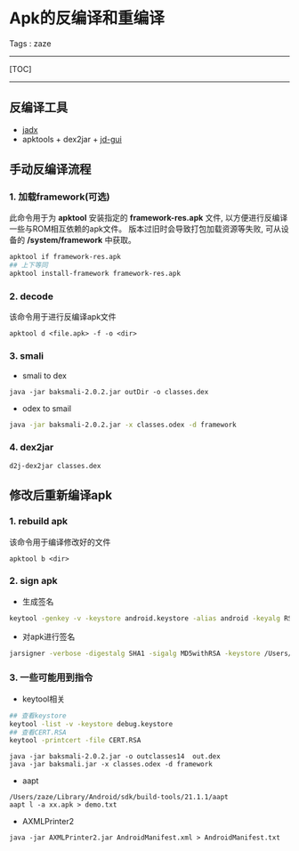 # Apk的反编译和重编译

Tags : zaze

---

[TOC]

---

## 反编译工具

- [jadx](https://github.com/skylot/jadx)
- apktools + dex2jar + [jd-gui](https://github.com/java-decompiler/jd-gui) 

## 手动反编译流程

### 1. 加载framework(可选)
此命令用于为 **apktool** 安装指定的 **framework-res.apk** 文件, 以方便进行反编译一些与ROM相互依赖的apk文件。
版本过旧时会导致打包加载资源等失败, 可从设备的 **/system/framework** 中获取。

```bash
apktool if framework-res.apk
## 上下等同
apktool install-framework framework-res.apk
```

### 2. decode
该命令用于进行反编译apk文件

```
apktool d <file.apk> -f -o <dir>
```

### 3. smali

- smali to dex
```
java -jar baksmali-2.0.2.jar outDir -o classes.dex
```

- odex to smail
```bash
java -jar baksmali-2.0.2.jar -x classes.odex -d framework
```

### 4. dex2jar

```
d2j-dex2jar classes.dex
```

## 修改后重新编译apk


### 1. rebuild apk
该命令用于编译修改好的文件
```
apktool b <dir>
```

### 2. sign apk

- 生成签名

```bash
keytool -genkey -v -keystore android.keystore -alias android -keyalg RSA -validity 20000 -keystore /Users/zaze/android_demo.keystore
```

- 对apk进行签名

```bash
jarsigner -verbose -digestalg SHA1 -sigalg MD5withRSA -keystore /Users/zaze/android_demo.keystore -storepass 123456 -signedjar your_signed.apk source_unsign.apk android
```

### 3. 一些可能用到指令

- keytool相关

```bash
## 查看keystore
keytool -list -v -keystore debug.keystore
## 查看CERT.RSA
keytool -printcert -file CERT.RSA
```

```
java -jar baksmali-2.0.2.jar -o outclasses14  out.dex
java -jar baksmali.jar -x classes.odex -d framework
```
- aapt

```
/Users/zaze/Library/Android/sdk/build-tools/21.1.1/aapt
aapt l -a xx.apk > demo.txt
```

- AXMLPrinter2

```
java -jar AXMLPrinter2.jar AndroidManifest.xml > AndroidManifest.txt
```
